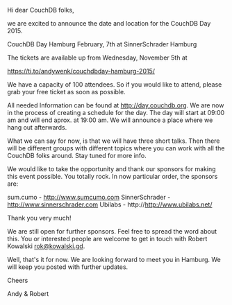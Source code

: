 Hi dear CouchDB folks,

we are excited to announce the date and location for the CouchDB Day 2015. 

CouchDB Day Hamburg
February, 7th
at SinnerSchrader Hamburg

The tickets are available up from Wednesday, November 5th at

https://ti.to/andywenk/couchdbday-hamburg-2015/

We have a capacity of 100 attendees. So if you would like to attend, please grab your free ticket as soon as possible. 

All needed Information can be found at http://day.couchdb.org. We are now in the process of creating a schedule for the day. The day will start at 09:00 am and will end aprox. at 19:00 am. We will announce a place where we hang out afterwards.

What we can say for now, is that we will have three short talks. Then there will be different groups with different topics where you can work with all the CouchDB folks around. Stay tuned for more info. 

We would like to take the opportunity and thank our sponsors for making this event possible. You totally rock. In now particular order, the sponsors are:

sum.cumo - http://www.sumcumo.com
SinnerSchrader - http://www.sinnerschrader.com
Ubilabs - http://http://www.ubilabs.net/

Thank you very much!

We are still open for further sponsors. Feel free to spread the word about this. You or interested people are welcome to get in touch with Robert Kowalski <rok@kowalski.gd>.

Well, that's it for now. We are looking forward to meet you in Hamburg. We will keep you posted with further updates.

Cheers

Andy & Robert




